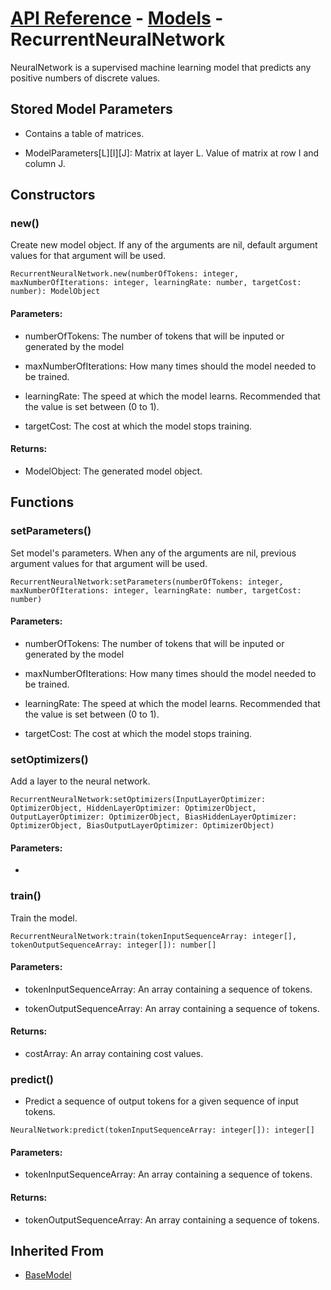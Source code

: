 # [API Reference](../../API.md) - [Models](../Models.md) - RecurrentNeuralNetwork

NeuralNetwork is a supervised machine learning model that predicts any positive numbers of discrete values.

## Stored Model Parameters

* Contains a table of matrices.  

* ModelParameters[L][I][J]: Matrix at layer L. Value of matrix at row I and column J.

## Constructors

### new()

Create new model object. If any of the arguments are nil, default argument values for that argument will be used.

```
RecurrentNeuralNetwork.new(numberOfTokens: integer, maxNumberOfIterations: integer, learningRate: number, targetCost: number): ModelObject
```

#### Parameters:

* numberOfTokens: The number of tokens that will be inputed or generated by the model

* maxNumberOfIterations: How many times should the model needed to be trained.

* learningRate: The speed at which the model learns. Recommended that the value is set between (0 to 1).

* targetCost: The cost at which the model stops training.

#### Returns:

* ModelObject: The generated model object.

## Functions

### setParameters()

Set model's parameters. When any of the arguments are nil, previous argument values for that argument will be used.

```
RecurrentNeuralNetwork:setParameters(numberOfTokens: integer, maxNumberOfIterations: integer, learningRate: number, targetCost: number)
```

#### Parameters:

* numberOfTokens: The number of tokens that will be inputed or generated by the model

* maxNumberOfIterations: How many times should the model needed to be trained.

* learningRate: The speed at which the model learns. Recommended that the value is set between (0 to 1).

* targetCost: The cost at which the model stops training.

### setOptimizers()

Add a layer to the neural network.

```
RecurrentNeuralNetwork:setOptimizers(InputLayerOptimizer: OptimizerObject, HiddenLayerOptimizer: OptimizerObject, OutputLayerOptimizer: OptimizerObject, BiasHiddenLayerOptimizer: OptimizerObject, BiasOutputLayerOptimizer: OptimizerObject)
```

#### Parameters:

* 

### train()

Train the model.

```
RecurrentNeuralNetwork:train(tokenInputSequenceArray: integer[], tokenOutputSequenceArray: integer[]): number[]
```
#### Parameters:

* tokenInputSequenceArray: An array containing a sequence of tokens.

* tokenOutputSequenceArray: An array containing a sequence of tokens.

#### Returns:

* costArray: An array containing cost values.

### predict()

* Predict a sequence of output tokens for a given sequence of input tokens.

```
NeuralNetwork:predict(tokenInputSequenceArray: integer[]): integer[]
```

#### Parameters:

* tokenInputSequenceArray: An array containing a sequence of tokens.

#### Returns:

* tokenOutputSequenceArray: An array containing a sequence of tokens.

## Inherited From

* [BaseModel](BaseModel.md)
